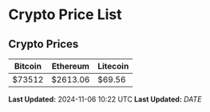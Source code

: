 # Crypto Price List

## Crypto Prices
| Bitcoin | Ethereum | Litecoin |
| ------- | -------- | -------- |
| $73512 | $2613.06 | $69.56 |
**Last Updated:** 2024-11-06 10:22 UTC
**Last Updated:** $DATE$
